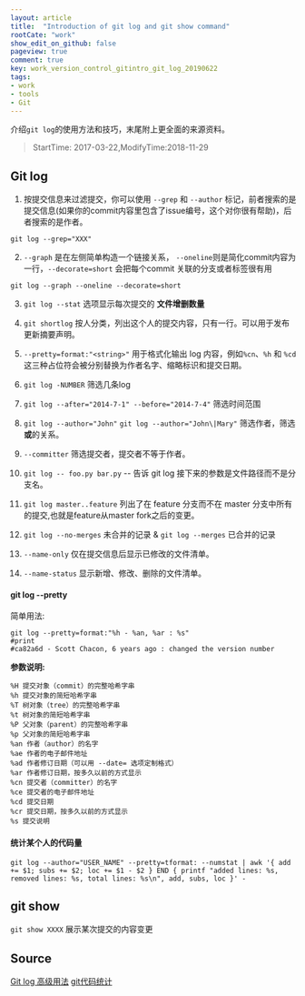 ```yaml
---
layout: article
title:  "Introduction of git log and git show command"
rootCate: "work"
show_edit_on_github: false
pageview: true
comment: true
key: work_version_control_gitintro_git_log_20190622
tags:
- work
- tools
- Git
---
```


介绍`git log`的使用方法和技巧，末尾附上更全面的来源资料。

<!---more--->
> StartTime: 2017-03-22,ModifyTime:2018-11-29

## Git log
1. 按提交信息来过滤提交，你可以使用 `--grep` 和 `--author` 标记，前者搜索的是提交信息(如果你的commit内容里包含了issue编号，这个对你很有帮助)，后者搜索的是作者。
```
git log --grep="XXX"
```
2. `--graph` 是在左侧简单构造一个链接关系， `--oneline`则是简化commit内容为一行，`--decorate=short` 会把每个commit 关联的分支或者标签很有用
```
git log --graph --oneline --decorate=short
```
3. `git log --stat` 选项显示每次提交的 **文件增删数量**
4. `git shortlog` 按人分类，列出这个人的提交内容，只有一行。可以用于发布更新摘要声明。
5. `--pretty=format:"<string>"` 用于格式化输出 log 内容，例如`%cn`、`%h` 和 `%cd` 这三种占位符会被分别替换为作者名字、缩略标识和提交日期。

6. `git log -NUMBER`  筛选几条log
7. `git log --after="2014-7-1" --before="2014-7-4"` 筛选时间范围
8. `git log --author="John"`   `git log --author="John\|Mary"` 筛选作者，筛选**或**的关系。
9. `--committer`  筛选提交者，提交者不等于作者。
10.  `git log -- foo.py bar.py`  -- 告诉 git log 接下来的参数是文件路径而不是分支名。
11.  `git log master..feature`  列出了在 feature 分支而不在 master 分支中所有的提交,也就是feature从master fork之后的变更。
12. `git log --no-merges` 未合并的记录 & `git log --merges` 已合并的记录
13. `--name-only` 仅在提交信息后显示已修改的文件清单。
14. `--name-status` 显示新增、修改、删除的文件清单。

#### git log --pretty
简单用法:
```
git log --pretty=format:"%h - %an, %ar : %s"
#print
#ca82a6d - Scott Chacon, 6 years ago : changed the version number
```

**参数说明:**
```
%H 提交对象（commit）的完整哈希字串
%h 提交对象的简短哈希字串
%T 树对象（tree）的完整哈希字串
%t 树对象的简短哈希字串
%P 父对象（parent）的完整哈希字串
%p 父对象的简短哈希字串
%an 作者（author）的名字
%ae 作者的电子邮件地址
%ad 作者修订日期（可以用 --date= 选项定制格式）
%ar 作者修订日期，按多久以前的方式显示
%cn 提交者（committer）的名字
%ce 提交者的电子邮件地址
%cd 提交日期
%cr 提交日期，按多久以前的方式显示
%s 提交说明
```

#### 统计某个人的代码量
```
git log --author="USER_NAME" --pretty=tformat: --numstat | awk '{ add += $1; subs += $2; loc += $1 - $2 } END { printf "added lines: %s, removed lines: %s, total lines: %s\n", add, subs, loc }' -
```

## git show 
`git show XXXX`  展示某次提交的内容变更


## Source
[Git log 高级用法](https://github.com/geeeeeeeeek/git-recipes/wiki/5.3-Git-log-%E9%AB%98%E7%BA%A7%E7%94%A8%E6%B3%95)
[git代码统计](https://segmentfault.com/a/1190000008542123)